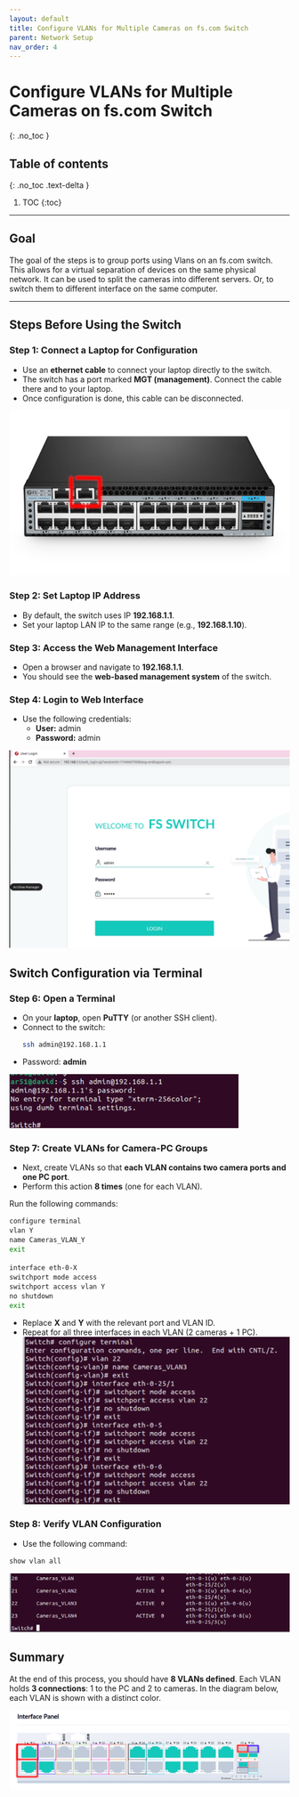 ```yaml
---
layout: default
title: Configure VLANs for Multiple Cameras on fs.com Switch 
parent: Network Setup 
nav_order: 4
---
```


# Configure VLANs for Multiple Cameras on fs.com Switch
{: .no_toc }

## Table of contents
{: .no_toc .text-delta }

1. TOC
{:toc}

---
## Goal

The goal of the steps is to group ports using Vlans on an fs.com switch.
This allows for a virtual separation of devices on the same physical network.
It can be used to split the cameras into different servers.
Or, to switch them to different interface on the same computer.

---

## Steps Before Using the Switch

### Step 1: Connect a Laptop for Configuration

- Use an **ethernet cable** to connect your laptop directly to the switch.
- The switch has a port marked **MGT (management)**. Connect the cable there and to your laptop.
- Once configuration is done, this cable can be disconnected.

![managment_port.png](/assets/images/network%20setup/vlan_creation/managment_port.png)

### Step 2: Set Laptop IP Address

- By default, the switch uses IP **192.168.1.1**.
- Set your laptop LAN IP to the same range (e.g., **192.168.1.10**).

### Step 3: Access the Web Management Interface

- Open a browser and navigate to **192.168.1.1**.
- You should see the **web-based management system** of the switch.

### Step 4: Login to Web Interface

- Use the following credentials:
  - **User:** admin
  - **Password:** admin

![web_portal.png](/assets/images/network%20setup/vlan_creation/web_portal.png)

## Switch Configuration via Terminal

### Step 6: Open a Terminal

- On your **laptop**, open **PuTTY** (or another SSH client).
- Connect to the switch:
  ```bash
  ssh admin@192.168.1.1
  ```
- Password: **admin**

![ssh.png](/assets/images/network%20setup/vlan_creation/ssh.png)


### Step 7: Create VLANs for Camera-PC Groups
- Next, create VLANs so that **each VLAN contains two camera ports and one PC port**.
- Perform this action **8 times** (one for each VLAN).

Run the following commands:

```bash
configure terminal
vlan Y
name Cameras_VLAN_Y
exit

interface eth-0-X
switchport mode access
switchport access vlan Y
no shutdown
exit
```

- Replace **X** and **Y** with the relevant port and VLAN ID.
- Repeat for all three interfaces in each VLAN (2 cameras + 1 PC).
![vlan_commands.png](/assets/images/network%20setup/vlan_creation/vlan_commands.png)

### Step 8: Verify VLAN Configuration

- Use the following command:

```bash
show vlan all
```

![vlan_commands_show.png](/assets/images/network%20setup/vlan_creation/vlan_commands_show.png)


## Summary

At the end of this process, you should have **8 VLANs defined**. Each VLAN holds **3 connections**: 1 to the PC and 2 to cameras. In the diagram below, each VLAN is shown with a distinct color.

![interface_after_vlans.png](/assets/images/network%20setup/vlan_creation/interface_after_vlans.png)

